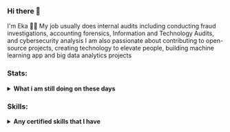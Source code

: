 ### Hi there 👋
I'm Eka 👨‍💻 My job usually does internal audits including conducting fraud investigations, accounting forensics, Information and Technology Audits, and cybersecurity analysis
I am also passionate about contributing to open-source projects, creating technology to elevate people, building machine learning app and big data analytics projects

### Stats:
<details>
 <summary><strong>What i am still doing on these days</strong></summary>
    - 🌱 I’m currently learning Python, C++, SQL, Java, XML, Android SDK </br>
    - 👯 I’m looking to collaborate on Automation Projects, Machine Learning Projects, IoT Projects, Cybersecurity Projects, and Android Apps. </br>
    - 🤔 I’m looking for help with a master of programming. hehe </br>
    - 💬 Ask me about anything EXCEPT about girls 🙄 .</br>
    - 📫 How to reach me: <a href="mailto:ekacsisfreeman@gmail.com">Email me!</a>  </br>
    - 😄 Pronouns: He/Him/Cak </br>
</details>

### Skills:
<details>
 <summary><strong>Any certified skills that I have</strong></summary>
    - 🕵️‍♀️ Investigation </br>
    - 📚 Data Scientist </br>
    - 🍳 Audit </br>
    - 👁‍🗨 Digital Forensics </br>
    - 🐱‍👤 Cyber Security Analyst </br>
    - 🤖 Information Technology Audit </br>
    - 😂 subscribe to my channel <a href="https://www.youtube.com/channel/UC2Jvlgvg6bwGFw-CW-IP_xw)https://www.youtube.com/channel/UC2Jvlgvg6bwGFw-CW-IP_xw">Auditorzamannow!</a>  </br>
</details>

